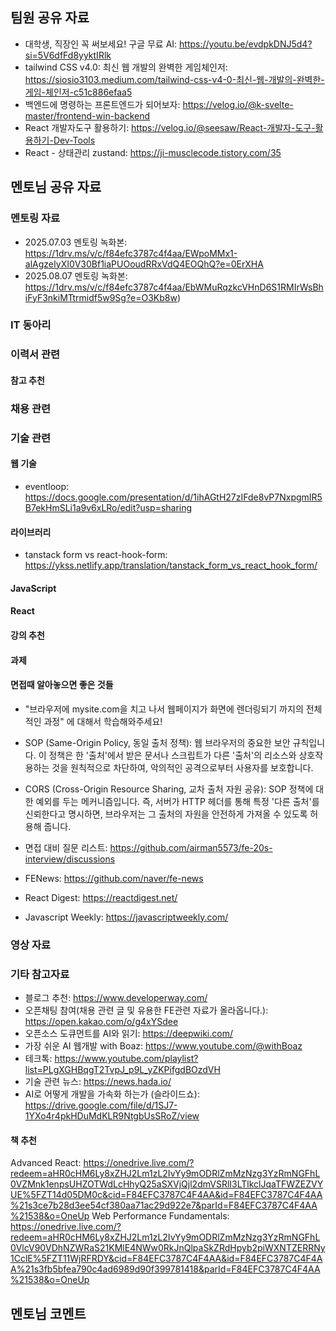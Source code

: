 ## 팀원 공유 자료
- 대학생, 직장인 꼭 써보세요! 구글 무료 AI: https://youtu.be/evdpkDNJ5d4?si=5V6dfFd8yyktIRlk
- tailwind CSS v4.0: 최신 웹 개발의 완벽한 게임체인저: https://siosio3103.medium.com/tailwind-css-v4-0-최신-웹-개발의-완벽한-게임-체인저-c51c886efaa5
- 백엔드에 명령하는 프론트엔드가 되어보자: https://velog.io/@k-svelte-master/frontend-win-backend 
- React 개발자도구 활용하기: https://velog.io/@seesaw/React-개발자-도구-활용하기-Dev-Tools
- React - 상태관리 zustand: https://ji-musclecode.tistory.com/35
## 멘토님 공유 자료
### 멘토링 자료
- 2025.07.03 멘토링 녹화본: https://1drv.ms/v/c/f84efc3787c4f4aa/EWpoMMx1-alAgzeIyXI0V30Bf1iaPUOoudRRxVdQ4EOQhQ?e=0ErXHA
- 2025.08.07 멘토링 녹화본: https://1drv.ms/v/c/f84efc3787c4f4aa/EbWMuRqzkcVHnD6S1RMIrWsBhiFyF3nkiMTtrmidf5w9Sg?e=O3Kb8w)
### IT 동아리
### 이력서 관련
#### 참고 추천
### 채용 관련
### 기술 관련
#### 웹 기술
- eventloop: https://docs.google.com/presentation/d/1ihAGtH27zIFde8vP7NxpgmIR5B7ekHmSLi1a9v6xLRo/edit?usp=sharing
#### 라이브러리
- tanstack form vs react-hook-form: https://ykss.netlify.app/translation/tanstack_form_vs_react_hook_form/
#### JavaScript
#### React
#### 강의 추천
#### 과제
#### 면접때 알아놓으면 좋은 것들

- "브라우저에 mysite.com을 치고 나서 웹페이지가 화면에 렌더링되기 까지의 전체적인 과정" 에 대해서 학습해와주세요!

- SOP (Same-Origin Policy, 동일 출처 정책):
웹 브라우저의 중요한 보안 규칙입니다. 이 정책은 한 '출처'에서 받은 문서나 스크립트가 다른 '출처'의 리소스와 상호작용하는 것을 원칙적으로 차단하여, 악의적인 공격으로부터 사용자를 보호합니다.

- CORS (Cross-Origin Resource Sharing, 교차 출처 자원 공유): 
SOP 정책에 대한 예외를 두는 메커니즘입니다. 즉, 서버가 HTTP 헤더를 통해 특정 '다른 출처'를 신뢰한다고 명시하면, 브라우저는 그 출처의 자원을 안전하게 가져올 수 있도록 허용해 줍니다.

- 면접 대비 질문 리스트: https://github.com/airman5573/fe-20s-interview/discussions
- FENews: https://github.com/naver/fe-news
- React Digest: https://reactdigest.net/
- Javascript Weekly: https://javascriptweekly.com/

### 영상 자료
### 기타 참고자료
- 블로그 추천: https://www.developerway.com/
- 오픈채팅 참여(채용 관련 글 및 유용한 FE관련 자료가 올라옵니다.): https://open.kakao.com/o/g4xYSdee
- 오픈소스 도큐먼트를 AI와 읽기: https://deepwiki.com/
- 가장 쉬운 AI 웹개발 with Boaz: https://www.youtube.com/@withBoaz
- 테크톡: https://www.youtube.com/playlist?list=PLgXGHBqgT2TvpJ_p9L_yZKPifgdBOzdVH
- 기술 관련 뉴스: https://news.hada.io/
- AI로 어떻게 개발을 가속화 하는가 (슬라이드쇼): https://drive.google.com/file/d/1SJ7-1YXo4r4pkHDuMdKLR9NtgbUsSRoZ/view
#### 책 추천
Advanced React: https://onedrive.live.com/?redeem=aHR0cHM6Ly8xZHJ2Lm1zL2IvYy9mODRlZmMzNzg3YzRmNGFhL0VZMnk1enpsUHZOTWdLcHhyQ25aSXVjQjl2dmVSRlI3LTlkclJqaTFWZEZVYUE%5FZT14d05DM0c&cid=F84EFC3787C4F4AA&id=F84EFC3787C4F4AA%21s3ce7b28d3ee54cf380aa71ac29d922e7&parId=F84EFC3787C4F4AA%21538&o=OneUp
Web Performance Fundamentals: https://onedrive.live.com/?redeem=aHR0cHM6Ly8xZHJ2Lm1zL2IvYy9mODRlZmMzNzg3YzRmNGFhL0VlcV90VDhNZWRaS21KMlE4NWw0RkJnQlpaSkZRdHpyb2piWXNTZERRNy1CclE%5FZT11WjRFRDY&cid=F84EFC3787C4F4AA&id=F84EFC3787C4F4AA%21s3fb5bfea790c4ad6989d90f399781418&parId=F84EFC3787C4F4AA%21538&o=OneUp


## 멘토님 코멘트
